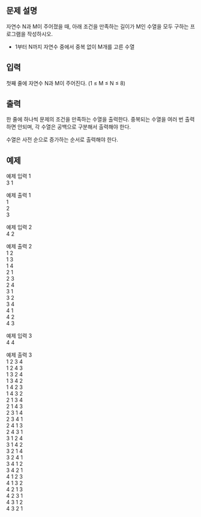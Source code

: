 ## 문제 설명
자연수 N과 M이 주어졌을 때, 아래 조건을 만족하는 길이가 M인 수열을 모두 구하는 프로그램을 작성하시오.

- 1부터 N까지 자연수 중에서 중복 없이 M개를 고른 수열

## 입력
첫째 줄에 자연수 N과 M이 주어진다. (1 ≤ M ≤ N ≤ 8)

## 출력
한 줄에 하나씩 문제의 조건을 만족하는 수열을 출력한다. 중복되는 수열을 여러 번 출력하면 안되며, 각 수열은 공백으로 구분해서 출력해야 한다.

수열은 사전 순으로 증가하는 순서로 출력해야 한다.

## 예제

예제 입력 1 <br>
3 1

예제 출력 1 <br>
1 <br>
2 <br>
3

예제 입력 2 <br>
4 2

예제 출력 2 <br>
1 2 <br>
1 3 <br>
1 4 <br>
2 1 <br>
2 3 <br>
2 4 <br>
3 1 <br>
3 2 <br>
3 4 <br>
4 1 <br>
4 2 <br>
4 3

예제 입력 3 <br>
4 4

예제 출력 3 <br>
1 2 3 4 <br>
1 2 4 3 <br>
1 3 2 4 <br>
1 3 4 2 <br>
1 4 2 3 <br>
1 4 3 2 <br>
2 1 3 4 <br>
2 1 4 3 <br>
2 3 1 4 <br>
2 3 4 1 <br>
2 4 1 3 <br>
2 4 3 1 <br>
3 1 2 4 <br>
3 1 4 2 <br>
3 2 1 4 <br>
3 2 4 1 <br>
3 4 1 2 <br>
3 4 2 1 <br>
4 1 2 3 <br>
4 1 3 2 <br>
4 2 1 3 <br>
4 2 3 1 <br>
4 3 1 2 <br>
4 3 2 1